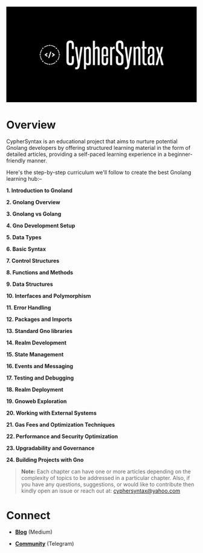 ![Alt Image](https://github.com/Danish-Mahboob/CypherSyntax/blob/59c7984cfa85a5f215d67bdd50527b515f7880ed/Banner.jpg)

# Overview

CypherSyntax is an educational project that aims to nurture potential Gnolang developers by offering structured learning material in the form of detailed articles, providing a self-paced learning experience in a beginner-friendly manner.

Here's the step-by-step curriculum we'll follow to create the best Gnolang learning hub:–

__1. Introduction to Gnoland__

__2. Gnolang Overview__

__3. Gnolang vs Golang__

__4. Gno Development Setup__

__5. Data Types__

__6. Basic Syntax__

__7. Control Structures__

__8. Functions and Methods__

__9. Data Structures__

__10. Interfaces and Polymorphism__

__11. Error Handling__

__12. Packages and Imports__

__13. Standard Gno libraries__

__14. Realm Development__

__15. State Management__

__16. Events and Messaging__

__17. Testing and Debugging__

__18. Realm Deployment__ 

__19. Gnoweb Exploration__

__20. Working with External Systems__

__21. Gas Fees and Optimization Techniques__

__22. Performance and Security Optimization__

__23. Upgradability and Governance__

__24. Building Projects with Gno__

>__Note:__ Each chapter can have one or more articles depending on the complexity of topics to be addressed in a particular chapter. Also, if you have any questions, suggestions, or would like to contribute then kindly open an issue or reach out at: cyphersyntax@yahoo.com

# Connect
+ __[Blog](https://medium.com/@cyphersyntax)__ (Medium)

+ __[Community](https://t.me/cyphersyntax)__ (Telegram)

